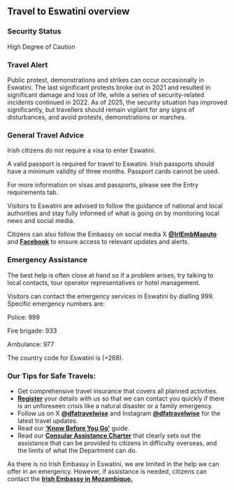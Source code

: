 ## Travel to Eswatini overview

### **Security Status**

High Degree of Caution

### **Travel Alert**

Public protest, demonstrations and strikes can occur occasionally in Eswatini. The last significant protests broke out in 2021 and resulted in significant damage and loss of life, while a series of security-related incidents continued in 2022. As of 2025, the security situation has improved significantly, but travellers should remain vigilant for any signs of disturbances, and avoid protests, demonstrations or marches.

### **General Travel Advice**

Irish citizens do not require a visa to enter Eswatini.

A valid passport is required for travel to Eswatini. Irish passports should have a minimum validity of three months. Passport cards cannot be used.

For more information on visas and passports, please see the Entry requirements tab.

Visitors to Eswatini are advised to follow the guidance of national and local authorities and stay fully informed of what is going on by monitoring local news and social media.

Citizens can also follow the Embassy on social media X [**@IrlEmbMaputo**](https://twitter.com/IrlEmbMaputo) and [**Facebook**](https://www.facebook.com/EmbassyofIrelandMozambique/) to ensure access to relevant updates and alerts.

### **Emergency Assistance**

The best help is often close at hand so if a problem arises, try talking to local contacts, tour operator representatives or hotel management.

Visitors can contact the emergency services in Eswatini by dialling 999. Specific emergency numbers are:

Police: 999

Fire brigade: 933

Ambulance: 977

The country code for Eswatini is (+268).

### **Our Tips for Safe Travels:**

* Get comprehensive travel insurance that covers all planned activities.
* [**Register**](https://www.ireland.ie/en/dfa/overseas-travel/citizens-registration/) your details with us so that we can contact you quickly if there is an unforeseen crisis like a natural disaster or a family emergency.
* Follow us on X [**@dfatravelwise**](https://www.twitter.com/DFATravelWise) and Instagram [**@dfatravelwise**](https://www.instagram.com/dfatravelwise/) for the latest travel updates.
* Read our [**‘Know Before You Go’**](https://www.ireland.ie/en/dfa/overseas-travel/know-before-you-go-/) guide.
* Read our [**Consular Assistance Charter**](https://www.ireland.ie/en/dfa/overseas-travel/assistance-abroad/consular-assistance-charter/) that clearly sets out the assistance that can be provided to citizens in difficulty overseas, and the limits of what the Department can do.

As there is no Irish Embassy in Eswatini, we are limited in the help we can offer in an emergency. However, if assistance is needed, citizens can contact the [**Irish Embassy in Mozambique.**](https://www.ireland.ie/en/mozambique/maputo/)